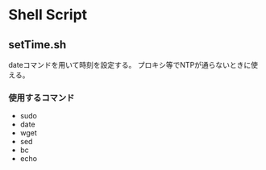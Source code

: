 # Shell Script

## setTime.sh
dateコマンドを用いて時刻を設定する。
プロキシ等でNTPが通らないときに使える。
### 使用するコマンド
* sudo
* date
* wget
* sed
* bc
* echo
